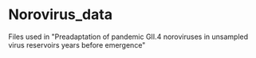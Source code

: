 # Norovirus_data
Files used in "Preadaptation of pandemic GII.4 noroviruses in unsampled virus reservoirs years before emergence"
